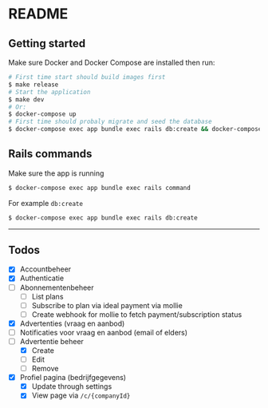 # README

## Getting started

Make sure Docker and Docker Compose are installed then run:

```sh
# First time start should build images first
$ make release
# Start the application
$ make dev
# Or:
$ docker-compose up
# First time should probaly migrate and seed the database
$ docker-compose exec app bundle exec rails db:create && docker-compose exec app bundle exec rails db:migrate && docker-compose exec app bundle exec rails db:seed
```

## Rails commands

Make sure the app is running

```sh
$ docker-compose exec app bundle exec rails command
```

For example `db:create`

```sh
$ docker-compose exec app bundle exec rails db:create
```

---

## Todos

* [x] Accountbeheer
* [x] Authenticatie
* [ ] Abonnementenbeheer
    - [ ] List plans
    - [ ] Subscribe to plan via ideal payment via mollie
    - [ ] Create webhook for mollie to fetch payment/subscription status
* [x] Advertenties (vraag en aanbod)
* [ ] Notificaties voor vraag en aanbod (email of elders)
* [ ] Advertentie beheer
    - [x] Create
    - [ ] Edit
    - [ ] Remove
* [x] Profiel pagina (bedrijfgegevens)
    - [x] Update through settings
    - [x] View page via `/c/{companyId}`
